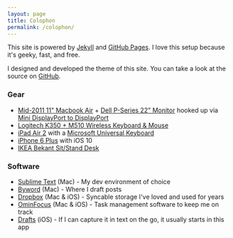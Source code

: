 ```yaml
---
layout: page
title: Colophon
permalink: /colophon/
---
```


This site is powered by [Jekyll][1] and [GitHub Pages][2]. I love this setup because it's geeky, fast, and free.

I designed and developed the theme of this site. You can take a look at the source on [GitHub][source].

### Gear

* [Mid-2011 11" Macbook Air][3] + [Dell P-Series 22" Monitor][4] hooked up via [Mini DisplayPort to DisplayPort][5]
* [Logitech K350 + M510 Wireless Keyboard & Mouse][6]
* [iPad Air 2][7] with a [Microsoft Universal Keyboard][8]
* [iPhone 6 Plus][9] with iOS 10
* [IKEA Bekant Sit/Stand Desk][10]

### Software

* [Sublime Text][11] (Mac) - My dev environment of choice
* [Byword][12] (Mac) - Where I draft posts
* [Dropbox][13] (Mac & iOS) - Syncable storage I've loved and used for years
* [OminFocus][14] (Mac & iOS) - Task management software to keep me on track
* [Drafts][15] (iOS) - If I can capture it in text on the go, it usually starts in this app

[1]: https://jekyllrb.com
[2]: https://pages.github.com
[source]: https://github.com/justindirose/justindirose.github.com
[3]: https://support.apple.com/kb/SP631?locale=en_US
[4]: http://accessories.us.dell.com/sna/popupproductdetail.aspx?sku=320-8103&?~lt=popup&c=us&l=en&s=dfh&cs=22
[5]: http://www.amazon.com/Monoprice-32AWG-Mini-DisplayPort-Cable/dp/B0034X6SCY
[6]: http://www.amazon.com/Logitech-Wireless-Combo-Mk550-Keyboard/dp/B003VAHYNC/ref=sr_1_1?s=electronics&ie=UTF8&qid=1445114054&sr=1-1&keywords=logitech+k350
[7]: https://www.amazon.com/Apple-MGKL2LL-iPad-Wi-Fi-Space/dp/B00OTWPS52/ref=sr_1_2?s=pc&ie=UTF8&qid=1478825080&sr=1-2&keywords=ipad+air+2
[8]: https://www.amazon.com/Microsoft-Universal-Keyboard-Android-devices/dp/B00MV72REW/ref=sr_1_2?s=pc&ie=UTF8&qid=1478825103&sr=1-2&keywords=microsoft+universal+mobile+keyboard
[9]: http://www.apple.com/shop/buy-iphone/iphone6
[10]: http://www.ikea.com/us/en/catalog/products/s19022530/
[11]: http://www.sublimetext.com/
[12]: https://www.bywordapp.com/
[13]: https://www.dropbox.com
[14]: http://www.omnigroup.com/omnifocus
[15]: http://agiletortoise.com/drafts/
